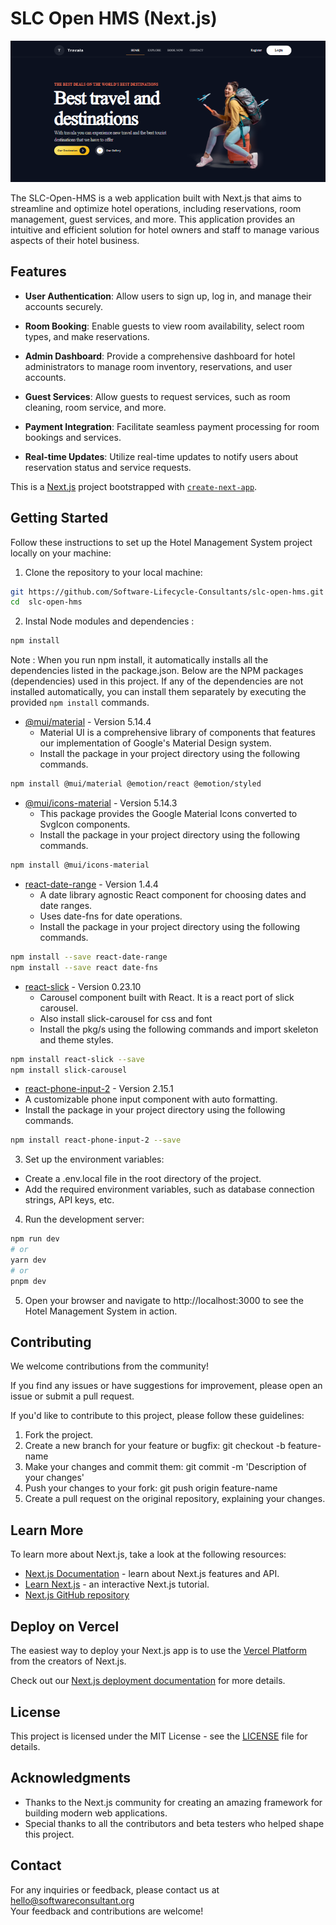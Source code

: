 # SLC Open HMS (Next.js)

![Hotel Management System](public/hms-cover.png)

The SLC-Open-HMS is a web application built with Next.js that aims to streamline and optimize hotel operations, including reservations, room management, guest services, and more. This application provides an intuitive and efficient solution for hotel owners and staff to manage various aspects of their hotel business.

## Features

- **User Authentication**: Allow users to sign up, log in, and manage their accounts securely.

- **Room Booking**: Enable guests to view room availability, select room types, and make reservations.

- **Admin Dashboard**: Provide a comprehensive dashboard for hotel administrators to manage room inventory, reservations, and user accounts.

- **Guest Services**: Allow guests to request services, such as room cleaning, room service, and more.

- **Payment Integration**: Facilitate seamless payment processing for room bookings and services.

- **Real-time Updates**: Utilize real-time updates to notify users about reservation status and service requests.

This is a [Next.js](https://nextjs.org/) project bootstrapped with [`create-next-app`](https://github.com/vercel/next.js/tree/canary/packages/create-next-app).

## Getting Started

Follow these instructions to set up the Hotel Management System project locally on your machine:

1. Clone the repository to your local machine:
 ```bash
git https://github.com/Software-Lifecycle-Consultants/slc-open-hms.git
cd  slc-open-hms
 ```
2. Instal Node modules and dependencies : 

```bash
npm install
 ```
Note : When you run npm install, it automatically installs all the dependencies listed in the package.json.
Below are the NPM packages (dependencies) used in this project. If any of the dependencies are not installed automatically, you can install them separately by executing the provided `npm install` commands.

- [@mui/material](https://mui.com/material-ui/getting-started/installation/) - Version 5.14.4
  - Material UI is a comprehensive library of components that features our implementation of Google's Material Design system.
  - Install the package in your project directory using the following commands.
 ```bash
npm install @mui/material @emotion/react @emotion/styled
 ```

- [@mui/icons-material](https://mui.com/material-ui/icons/) - Version 5.14.3
  - This package provides the Google Material Icons converted to SvgIcon components.
  - Install the package in your project directory using the following commands.
 ```bash
npm install @mui/icons-material
 ```

- [react-date-range](https://www.npmjs.com/package/react-date-range) - Version 1.4.4
  - A date library agnostic React component for choosing dates and date ranges. 
  - Uses date-fns for date operations.
  - Install the package in your project directory using the following commands.
 ```bash
npm install --save react-date-range
npm install --save react date-fns
 ```

- [react-slick](https://www.npmjs.com/package/react-slick) - Version 0.23.10
  - Carousel component built with React. It is a react port of slick carousel.
  - Also install slick-carousel for css and font
  - Install the pkg/s using the following commands and import skeleton and theme styles.
```bash
npm install react-slick --save
npm install slick-carousel
 ```

 - [react-phone-input-2](https://www.npmjs.com/package/react-phone-input-2) - Version 2.15.1
  - A customizable phone input component with auto formatting.
  - Install the package in your project directory using the following commands.
```bash
npm install react-phone-input-2 --save
 ```

3. Set up the environment variables:
  - Create a .env.local file in the root directory of the project.
  - Add the required environment variables, such as database connection strings, API keys, etc.
    
4. Run the development server:
 ```bash
npm run dev
# or
yarn dev
# or
pnpm dev
 ```
5. Open your browser and navigate to http://localhost:3000 to see the Hotel Management System in action.

## Contributing
We welcome contributions from the community! 

If you find any issues or have suggestions for improvement, please open an issue or submit a pull request.

If you'd like to contribute to this project, please follow these guidelines:

1. Fork the project.
2. Create a new branch for your feature or bugfix: git checkout -b feature-name
3. Make your changes and commit them: git commit -m 'Description of your changes'
4. Push your changes to your fork: git push origin feature-name
5. Create a pull request on the original repository, explaining your changes.

## Learn More
To learn more about Next.js, take a look at the following resources:
- [Next.js Documentation](https://nextjs.org/docs) - learn about Next.js features and API.
- [Learn Next.js](https://nextjs.org/learn) - an interactive Next.js tutorial.
- [Next.js GitHub repository](https://github.com/vercel/next.js/) 

## Deploy on Vercel

The easiest way to deploy your Next.js app is to use the [Vercel Platform](https://vercel.com/new?utm_medium=default-template&filter=next.js&utm_source=create-next-app&utm_campaign=create-next-app-readme) from the creators of Next.js.

Check out our [Next.js deployment documentation](https://nextjs.org/docs/deployment) for more details.

## License
This project is licensed under the MIT License - see the [LICENSE](https://github.com/git/git-scm.com/blob/main/MIT-LICENSE.txt) file for details.

## Acknowledgments
- Thanks to the Next.js community for creating an amazing framework for building modern web applications.
- Special thanks to all the contributors and beta testers who helped shape this project.

## Contact
For any inquiries or feedback, please contact us at hello@softwareconsultant.org  
Your feedback and contributions are welcome!

